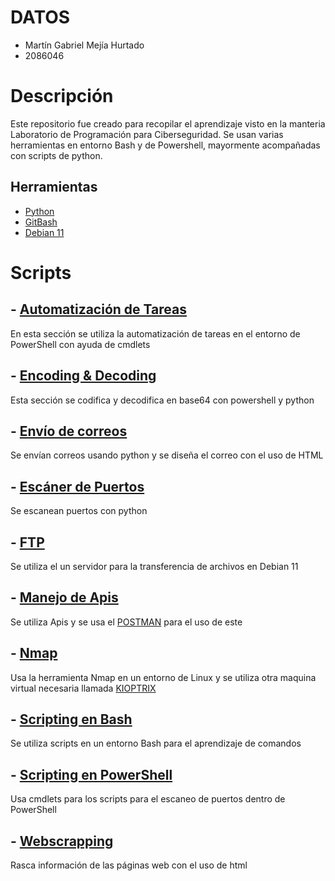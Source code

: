 # DATOS
- Martín Gabriel Mejía Hurtado
- 2086046
# Descripción
Este repositorio fue creado para recopilar el aprendizaje visto en la manteria Laboratorio de Programación para Ciberseguridad.
Se usan varias herramientas en entorno Bash y de Powershell, mayormente acompañadas con scripts de python.
## Herramientas
- [Python](https://www.python.org/downloads/)
- [GitBash](https://gitforwindows.org/)
- [Debian 11](https://redessy.com/como-instalar-debian-11-bullseye-paso-a-paso/)
# Scripts
## - [Automatización de Tareas](https://github.com/GabrielMejia03/PIA/tree/main/Automatizaci%C3%B3n%20de%20Tareas#automatizaci%C3%B3n-de-tareas)
En esta sección se utiliza la automatización de tareas en el entorno de PowerShell con ayuda de cmdlets
## - [Encoding & Decoding](https://github.com/GabrielMejia03/PIA/tree/main/Encoding%20%26%20Decoding)
Esta sección se codifica y decodifica en base64 con powershell y python
## - [Envío de correos](https://github.com/GabrielMejia03/PIA/tree/main/Env%C3%ADo%20de%20Correos)
Se envían correos usando python y se diseña el correo con el uso de HTML
## - [Escáner de Puertos](https://github.com/GabrielMejia03/PIA/tree/main/Esc%C3%A1ner%20de%20Puertos)
Se escanean puertos con python 
## - [FTP](https://github.com/GabrielMejia03/PIA/tree/main/FTP)
Se utiliza el un servidor para la transferencia de archivos en Debian 11
## - [Manejo de Apis](https://github.com/GabrielMejia03/PIA/tree/main/Manejo%20de%20Apis)
Se  utiliza Apis y se usa el [POSTMAN](https://www.postman.com/downloads/) para el uso de este
## - [Nmap](https://github.com/GabrielMejia03/PIA/tree/main/Nmap)
Usa la herramienta Nmap en un entorno de Linux y se utiliza otra maquina virtual necesaria llamada [KIOPTRIX](https://www.vulnhub.com/entry/kioptrix-level-1-1,22/)
## - [Scripting en Bash](https://github.com/GabrielMejia03/PIA/tree/main/Scripting%20en%20Bash)
Se utiliza scripts en un entorno Bash para el aprendizaje de comandos
## - [Scripting en PowerShell](https://github.com/GabrielMejia03/PIA/tree/main/Scripting%20en%20PowerShell)
Usa cmdlets para los scripts para el escaneo de puertos dentro de PowerShell
## - [Webscrapping](https://github.com/GabrielMejia03/PIA/tree/main/Webscrapping)
Rasca información de las páginas web con el uso de html
